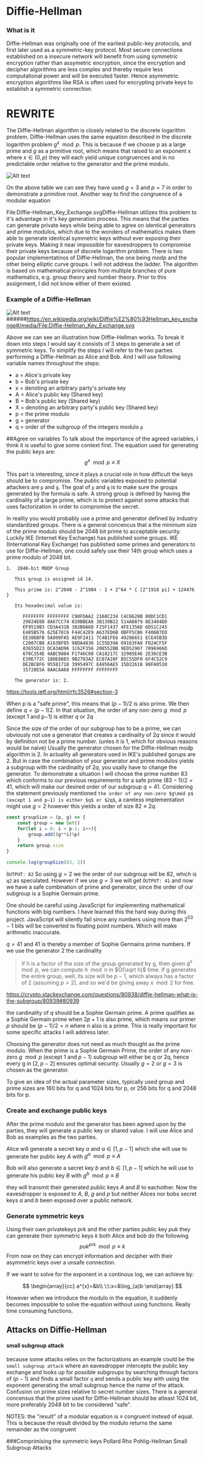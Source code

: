 # Diffie-Hellman


### What is it
Diffie-Hellman was originally one of the earliest public-key protocols, and first later used as a symmetric-key protocol. Most secure connections established on a insecure network will benefit from using symmetric encryption rather than assymetric encryption, since the encryption and decipher algorithms are less complex and thereby require less computational power and will be executed faster. Hence asymmetric encryption algorithms like RSA is often used for encrypting private keys to establish a symmetric connection. 


# REWRITE
The Diffie-Hellman algorithm is closely related to the discrete logarithm problem. Diffie-Hellman uses the same equation described in the discrete logarithm problem $g^x \mod p$. This is because if we choose p as a large prime and $g$ as a primitive root, which means that raised to an exponent x where $x\in (0,p)$ they will each yield unique congruences and in no predictable order relative to the generator and the prime modulo. 

![Alt text](./assets/primitiveRootTable.svg)

On the above table we can see they have used $g=3$ and $p=7$ in order to demonstrate a primitive root. Another way to find the congruence of a modular equation 

File:Diffie-Hellman_Key_Exchange.svgDiffie-Hellman utilizes this problem to it's advantage in it's key generation process. This means that the parties can generate private keys while being able to agree on identical generators and prime modulos, which due to the wonders of mathematics makes them able to generate identical symmetric keys without ever exposing their private keys. Making it near impossible for eavesdroppers to compromise their private keys because of discrete logarithm problem. There is two popular implementatinos of Diffie-Hellman, the one being modp and the other being elliptic curve groups. I will not address the ladder. The algorithm is based on mathematical principles from multiple branches of pure mathematics, e.g. group theory and number theory. Prior to this assignment, I did not know either of them existed.

### Example of a Diffie-Hellman

![Alt text](./assets/dh.png)
######https://en.wikipedia.org/wiki/Diffie%E2%80%93Hellman_key_exchange#/media/File:Diffie-Hellman_Key_Exchange.svg

Above we can see an illustration how Diffie-Hellman works. To break it down into steps I would say it consists of 3 steps to generate a set of symmetric keys. To simplify the steps I will refer to the two parties performing a Diffie-Hellman as Alice and Bob. And I will use following variable names throughout the steps:

* a = Alice's private key 
* b = Bob's private key
* x = denoting an arbitrary party's private key
* A = Alice's public key (Shared key)
* B = Bob's public key (Shared key)
* X = denoting an arbitrary party's public key (Shared key)
* p = the prime modulo  
* g = generator
* q = order of the subgroup of the integers modulo ``p``

##Agree on variables
To talk about the importance of the agreed variables, I think it is useful to give some context first. The equation used for generating the public keys are:
$$g^{x}\mod p\equiv X$$

This part is interesting, since it plays a crucial role in how difficult the keys should be to compromise. The public variables exposed to potential attackers are ``p`` and ``g``. The goal of ``p`` and ``g`` is to make sure the groups generated by the formula is safe. A strong group is defined by having the cardinality of a large prime, which is to protect against some attacks that uses factorization in order to compromise the secret.

In reality you would probably use a prime and generator defined by industry standardized groups. There is a general concencus that a the minimum size of the prime modulo should be 2048 bit prime to acceptable security. Luckily IKE (Internet Key Exchange) has published some groups. IKE (International Key Exchange) has published some primes and generators to use for Diffie-Hellman, one could safely use their 14th group which uses a prime modulo of 2048 bit.

```
1.  2048-bit MODP Group

   This group is assigned id 14.

   This prime is: 2^2048 - 2^1984 - 1 + 2^64 * { [2^1918 pi] + 124476 }

   Its hexadecimal value is:

      FFFFFFFF FFFFFFFF C90FDAA2 2168C234 C4C6628B 80DC1CD1
      29024E08 8A67CC74 020BBEA6 3B139B22 514A0879 8E3404DD
      EF9519B3 CD3A431B 302B0A6D F25F1437 4FE1356D 6D51C245
      E485B576 625E7EC6 F44C42E9 A637ED6B 0BFF5CB6 F406B7ED
      EE386BFB 5A899FA5 AE9F2411 7C4B1FE6 49286651 ECE45B3D
      C2007CB8 A163BF05 98DA4836 1C55D39A 69163FA8 FD24CF5F
      83655D23 DCA3AD96 1C62F356 208552BB 9ED52907 7096966D
      670C354E 4ABC9804 F1746C08 CA18217C 32905E46 2E36CE3B
      E39E772C 180E8603 9B2783A2 EC07A28F B5C55DF0 6F4C52C9
      DE2BCBF6 95581718 3995497C EA956AE5 15D22618 98FA0510
      15728E5A 8AACAA68 FFFFFFFF FFFFFFFF

   The generator is: 2.
   ```
   https://tools.ietf.org/html/rfc3526#section-3

When p is a "safe prime", this means that $(p−1)/2$ is also prime. We then define $q=(p−1)2$. In that situation, the order of any non-zero $g\mod p$ (except 1 and p−1) is either $q$ or $2q$

Since the size of the order of our subgroup has to be a prime, we can obviously not use a generator that creates a cardinality of $2q$ since it would by definition not be a prime number. (unles it is 1, which for obvious reasons would be naive) 
Usually the generator chosen for the Diffie-Hellman modp algorithm is $2$. In actuality all generators used in IKE's published gorups are $2$. But in case the combination of your generator and prime modulos yields a subgroup with the cardinality of $2q$, you usally have to change the generator. To demonstrate a situation I will choose the prime number $83$ which conforms to our previous requirements for a safe prime $(83-1)/2=41$, which will make our desired order of our subgroup $q=41$. 
Considering the statement previously mentioned ``the order of any non-zero $g\mod p$ (except 1 and p−1) is either $q$ or $2q$``, a careless implementation might use $g=2$ however this yields a order of size $82\equiv2q$. 
```js
const groupSize = (p, g) => {
    const group = new Set()
    for(let i = 0; i < p-1; i++){
        group.add((g**i)%p)
    }
    return group.size
}

console.log(groupSize(83, 2))
```
``ÒUTPUT: 82``
So using $g=2$ we the order of our subgroup will be 82, which is ``q2`` as speculated. However if we use $g=3$ we will get ``ÒUTPUT: 41`` and now we have a safe combination of prime and generator, since the order of our subgroup is a Sophie Germain prime.

One should be careful using JavaScript for implementing mathematical functions with big numbers. I have learned this the hard way during this project. JavaScript will silently fail since any numbers using more than $2^{53}-1$ bits will be converted to floating point numbers. Which will make arithmetic inaccurate.

 $q=41$ and 41 is thereby a member of Sophie Germains prime numbers. If we use the generator 2 the cardinality 

>If h is a factor of the size of the group generated by g, then given $g^x\mod p$, we can compute $h\mod n$ in $O(\sqrt h)$ time. If g generates the entire group, well, its size will be $p−1$, which always has a factor of 2 (assuming $p>2$), and so we'd be giving away $x\mod 2$ for free.

https://crypto.stackexchange.com/questions/80938/diffie-hellman-what-is-the-subgroup/80939#80939

the cardinality of $q$ should be a Sophie Germain prime. A prime qualifies as a Sophie Germain prime when $2p + 1$ is also prime, which means our primer $p$ should be $(p-1)/2=n$ where n also is a prime. This is really important for some specific attacks I will address later. 

Choosing the generator does not need as much thought as the prime modulo. When the prime is a Sophie Germain Prime, the order of any non-zero $g\mod p$  (except $1$ and $p−1$) subgroup will either be q or 2q, hence every g in $[2,p−2]$ ensures optimal security. Usually $g=2$ or $g=3$ is chosen as the generator.
  
To give an idea of the actual parameter sizes, typically used group and prime sizes are 160 bits for q and 1024 bits for p, or 256 bits for q and 2048 bits for p. 

### Create and exchange public keys

After the prime modulo and the generator has been agreed upon by the parties, they will generate a public key or shared value. I will use Alice and Bob as examples as the two parties. 

Alice will generate a secret key $a$ and $a\in[1,p-1]$ which she will use to generate her public key $A$ with $g^a \mod p \equiv A$ 

Bob will also generate a secret key $b$ and $b\in[1,p-1]$ which he will use to generate his public key $B$ with $g^b \mod p \equiv B$ 

they will transmit their generated public keys $A$ and $B$ to eachother. Now the eavesdropper is exposed to $A$, $B$, $g$ and $p$ but neither Alices nor bobs secret keys $a$ and $b$ been exposed over a public network.

### Generate symmetric keys

Using their own privatekeys $prk$ and the other parties public key $puk$ they can generate their symmetric keys $k$
both Alice and bob do the following
$$puk^{prk}\mod p \equiv k$$
From now on they can encrypt information and decipher with their asymmetric keys over a unsafe connection.

If we want to solve for the exponent in a continous log, we can achieve by:

$$
\begin{array}{cc}
a^{x}=&b\\
\:\:x=&\log_{a}b
\end{array}
$$

However when we introduce the modulo in the equation, it suddenly becomes impossible to solve the equation without using functions. Really time consuming functions.
## Attacks on Diffie-Hellman

#### small subgroup attack
because some attacks relies on the factorizations an example could be the ``small subgroup attack`` where an eavesdropper intercepts the public key exchange and looks up for possible subgroups by searching through factors of $(p−1)$ and finds a small factor ``q`` and sends a public key with using the exponent generating the small subgroup hence the name of the attack.
Confusion on prime sizes relative to secret number sizes. There is a general concensus that the prime used for Diffie-Hellman should be atleast 1024 bit, more preferably 2048 bit to be considered "safe". 

NOTES:
the "result" of a modular equation is $\equiv$ congruent instead of equal. This is because the result divided by the modulo returns the same remainder as the congruent 

###Comprimising the symmetric keys 
Pollard Rho
Pohlig-Hellman
Small Subgroup Attacks